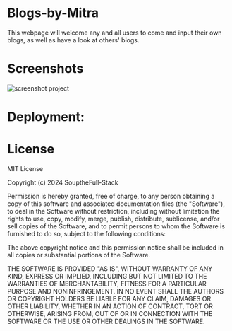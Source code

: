 # Blogs-by-Mitra
This webpage will welcome any and all users to come and input their own blogs, as well as have a look at others' blogs. 

# Screenshots
![screenshot project](https://github.com/SouptheFull-Stack/Blogs-by-Mitra/assets/158979754/a1b4bc72-bbf2-4ef2-941f-d5290381e03a)


# Deployment: 


# License 

MIT License

Copyright (c) 2024 SouptheFull-Stack

Permission is hereby granted, free of charge, to any person obtaining a copy of this software and associated documentation files (the "Software"), to deal in the Software without restriction, including without limitation the rights to use, copy, modify, merge, publish, distribute, sublicense, and/or sell copies of the Software, and to permit persons to whom the Software is furnished to do so, subject to the following conditions:

The above copyright notice and this permission notice shall be included in all copies or substantial portions of the Software.

THE SOFTWARE IS PROVIDED "AS IS", WITHOUT WARRANTY OF ANY KIND, EXPRESS OR IMPLIED, INCLUDING BUT NOT LIMITED TO THE WARRANTIES OF MERCHANTABILITY, FITNESS FOR A PARTICULAR PURPOSE AND NONINFRINGEMENT. IN NO EVENT SHALL THE AUTHORS OR COPYRIGHT HOLDERS BE LIABLE FOR ANY CLAIM, DAMAGES OR OTHER LIABILITY, WHETHER IN AN ACTION OF CONTRACT, TORT OR OTHERWISE, ARISING FROM, OUT OF OR IN CONNECTION WITH THE SOFTWARE OR THE USE OR OTHER DEALINGS IN THE SOFTWARE.
